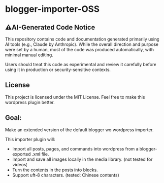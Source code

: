 # blogger-importer-OSS


## ⚠️AI-Generated Code Notice


This repository contains code and documentation generated primarily using AI tools (e.g., Claude by Anthropic). While the overall direction and purpose were set by a human, most of the code was produced automatically, with minimal manual editing.

Users should treat this code as experimental and review it carefully before using it in production or security-sensitive contexts.


## License

This project is licensed under the MIT License. Feel free to make this wordpress plugin better.

## Goal:

Make an extended version of the default blogger wo wordpress importer.

This importer plugin will:

- Import all posts, pages, and commands into wordpress from a blogger-exported .xml file.
- Import and save all images locally in the media library. (not tested for videos)
- Turn the contents in the posts into blocks.
- Support uft-8 characters. (tested: Chinese contents)
